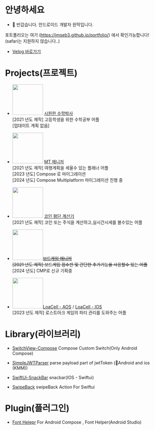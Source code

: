 # 안녕하세요
- 👋 반갑습니다. 안드로이드 개발자 원딱입니다.
  
포트폴리오는 여기 (https://jmseb3.github.io/portfolio/) 에서 확인가능합니다! (safari는 지원하지 않습니다..)
- [Velog 바로가기](https://velog.io/@jmseb3)   

# Projects(프로젝트)
* <img src="https://user-images.githubusercontent.com/63912638/131365927-20f11f41-9e32-4202-ad12-cc0f5ec04f07.png" width="100" height="100"/> [시원한 수학박사](https://github.com/jmseb3/app_watermelon)  
    [2021 년도 제작] 고등학생을 위한 수학공부 어플   
   [업데이트 계획 없음]  
* <img src="https://user-images.githubusercontent.com/63912638/131365925-6aa5fc21-78bd-46aa-ba2c-7587ee623806.png" width="100" height="100"/> [MT 매니저](https://github.com/jmseb3/app_mt_manager)  
  [2021 년도 제작] 여행계획을 세울수 있는 플래너 어플  
  [2023 년도] Compose 로 마이그레이션  
  [2024 년도] Compose Multiplatform 마이그레이션 진행 중  
  
* <img src="https://user-images.githubusercontent.com/63912638/131365930-9992bed4-6893-412a-a600-08b13e78b4bd.png" width="100" height="100"/> [코인 평단 계산기](https://github.com/jmseb3/app_coin)   
  [2021 년도 제작] 코인 또는 주식을 계산하고,실시간시세를 볼수있는 어플
*  <img src="https://user-images.githubusercontent.com/63912638/148641395-0eccacd6-652b-40c7-94c6-da13b835017f.png" width="100" height="100"/>~~[보드게임 매니저](https://github.com/jmseb3/app_boardgame2)~~  
  ~~[2021 년도 제작] 보드게임 점수판 및 간단한 추가기능을 사용할수 있는 어플~~  
   [2024 년도] CMP로 신규 기획중  
*  <img src="https://play-lh.googleusercontent.com/kXYsevYeyS3X_oT41WNR5-1nq9S2DcbS_DpXB4agzeYdsNLyH65N94GlaD_B2V9_670v=w240-h480-rw" width="100" height="100"/>[LoaCell - AOS](https://play.google.com/store/apps/details?id=com.wonddak.loacell.android&hl=ko-KR) / [LoaCell - IOS](https://apps.apple.com/app/id6475280029)  
  [2023 년도 제작] 로스트아크 게임의 파티 관리를 도와주는 어플

# Library(라이브러리)
* [SwitchView-Compose](https://github.com/jmseb3/SwitchView-Compose)
  Compose Custom Switch(Only Android Compose)

* [SimpleJWTParser](https://github.com/jmseb3/KMM-Simple-JWT-Parser)
  parse payload part of jwtToken (Android and ios (KMM))

* [SwiftUi-SnackBar](https://github.com/jmseb3/SwiftUI-Snackbar)
  snacbar(IOS - Swiftui)

* [SwipeBack](https://github.com/jmseb3/swipeBack)
  swipeBack Action For Swiftui

  

# Plugin(플러그인)
* [Font Helepr](https://github.com/jmseb3/Android_Font_Helper_Plugin)
  For Android Compose , Font Helper(Android Studio)
